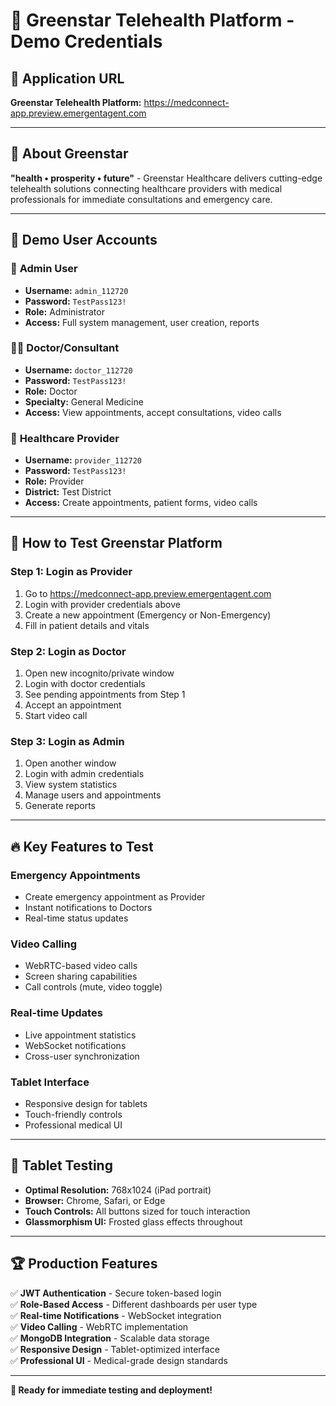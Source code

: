 # 🌟 Greenstar Telehealth Platform - Demo Credentials

## 🚀 **Application URL**
**Greenstar Telehealth Platform:** https://medconnect-app.preview.emergentagent.com

---

## 🌟 **About Greenstar**
**"health • prosperity • future"** - Greenstar Healthcare delivers cutting-edge telehealth solutions connecting healthcare providers with medical professionals for immediate consultations and emergency care.

---

## 👥 **Demo User Accounts**

### 🔧 **Admin User**
- **Username:** `admin_112720`
- **Password:** `TestPass123!`
- **Role:** Administrator
- **Access:** Full system management, user creation, reports

### 👨‍⚕️ **Doctor/Consultant**  
- **Username:** `doctor_112720`
- **Password:** `TestPass123!`
- **Role:** Doctor
- **Specialty:** General Medicine
- **Access:** View appointments, accept consultations, video calls

### 🏥 **Healthcare Provider**
- **Username:** `provider_112720` 
- **Password:** `TestPass123!`
- **Role:** Provider
- **District:** Test District
- **Access:** Create appointments, patient forms, video calls

---

## 🎯 **How to Test Greenstar Platform**

### **Step 1: Login as Provider**
1. Go to https://medconnect-app.preview.emergentagent.com
2. Login with provider credentials above
3. Create a new appointment (Emergency or Non-Emergency)
4. Fill in patient details and vitals

### **Step 2: Login as Doctor** 
1. Open new incognito/private window
2. Login with doctor credentials
3. See pending appointments from Step 1
4. Accept an appointment
5. Start video call

### **Step 3: Login as Admin**
1. Open another window
2. Login with admin credentials  
3. View system statistics
4. Manage users and appointments
5. Generate reports

---

## 🔥 **Key Features to Test**

### **Emergency Appointments**
- Create emergency appointment as Provider
- Instant notifications to Doctors
- Real-time status updates

### **Video Calling**
- WebRTC-based video calls
- Screen sharing capabilities
- Call controls (mute, video toggle)

### **Real-time Updates**
- Live appointment statistics
- WebSocket notifications
- Cross-user synchronization

### **Tablet Interface**
- Responsive design for tablets
- Touch-friendly controls
- Professional medical UI

---

## 📱 **Tablet Testing**
- **Optimal Resolution:** 768x1024 (iPad portrait)
- **Browser:** Chrome, Safari, or Edge
- **Touch Controls:** All buttons sized for touch interaction
- **Glassmorphism UI:** Frosted glass effects throughout

---

## 🏆 **Production Features**
✅ **JWT Authentication** - Secure token-based login  
✅ **Role-Based Access** - Different dashboards per user type  
✅ **Real-time Notifications** - WebSocket integration  
✅ **Video Calling** - WebRTC implementation  
✅ **MongoDB Integration** - Scalable data storage  
✅ **Responsive Design** - Tablet-optimized interface  
✅ **Professional UI** - Medical-grade design standards  

---

**🎉 Ready for immediate testing and deployment!**